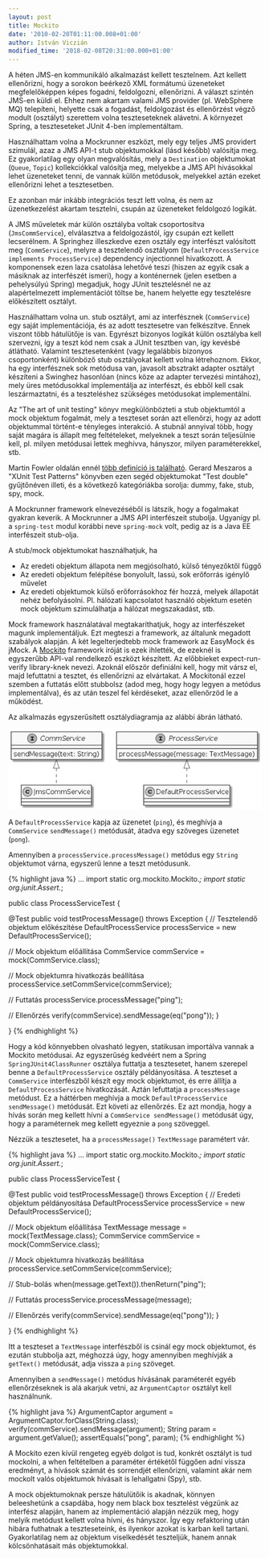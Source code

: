 ```yaml
---
layout: post
title: Mockito
date: '2010-02-20T01:11:00.008+01:00'
author: István Viczián
modified_time: '2018-02-08T20:31:00.000+01:00'
---
```


A héten JMS-en kommunikáló alkalmazást kellett tesztelnem. Azt kellett
ellenőrizni, hogy a sorokon beérkező XML formátumú üzeneteket
megfelelőképpen képes fogadni, feldolgozni, ellenőrizni. A választ
szintén JMS-en küldi el. Ehhez nem akartam valami JMS provider (pl.
WebSphere MQ) telepíteni, helyette csak a fogadást, feldolgozást és
ellenőrzést végző modult (osztályt) szerettem volna teszteseteknek
alávetni. A környezet Spring, a teszteseteket JUnit 4-ben
implementáltam.

Használhattam volna a Mockrunner eszközt, mely egy teljes JMS providert
szimulál, azaz a JMS API-t stub objektumokkal (lásd később) valósítja
meg. Ez gyakorlatilag egy olyan megvalósítás, mely a `Destination`
objektumokat (`Queue`, `Topic`) kollekciókkal valósítja meg, melyekbe a JMS API
hívásokkal lehet üzeneteket tenni, de vannak külön metódusok, melyekkel
aztán ezeket ellenőrizni lehet a tesztesetben.

Ez azonban már inkább integrációs teszt lett volna, és nem az
üzenetkezelést akartam tesztelni, csupán az üzeneteket feldolgozó
logikát.

A JMS műveletek már külön osztályba voltak csoportosítva
(`JmsCommService`), elválasztva a feldolgozástól, így csupán ezt kellett
lecserélnem. A Springhez illeszkedve ezen osztály egy interfészt
valósított meg (`CommService`), melyre a tesztelendő osztályom
(`DefaultProcessService implements ProcessService`) dependency
injectionnel hivatkozott. A komponensek ezen laza csatolása lehetővé
teszi (hiszen az egyik csak a másiknak az interfészét ismeri), hogy a
konténernek (jelen esetben a pehelysúlyú Spring) megadjuk, hogy JUnit
tesztelésnél ne az alapértelmezett implementációt töltse be, hanem
helyette egy tesztelésre előkészített osztályt.

Használhattam volna un. stub osztályt, ami az interfésznek (`CommService`)
egy saját implementációja, és az adott tesztesetre van felkészítve.
Ennek viszont több hátulütője is van. Egyrészt bizonyos logikát külön
osztályba kell szervezni, így a teszt kód nem csak a JUnit tesztben van,
így kevésbé átlátható. Valamint tesztesetenként (vagy legalábbis
bizonyos csoportonként) különböző stub osztályokat kellett volna
létrehoznom. Ekkor, ha egy interfésznek sok metódusa van, javasolt
absztrakt adapter osztályt készíteni a Swinghez hasonlóan (nincs köze
az adapter tervezési mintához), mely üres metódusokkal implementálja az
interfészt, és ebből kell csak leszármaztatni, és a teszteléshez
szükséges metódusokat implementálni.

Az "The art of unit testing" könyv megkülönbözteti a stub objektumtól a
mock objektum fogalmát, mely a teszteset során azt ellenőrzi, hogy az
adott objektummal történt-e tényleges interakció. A stubnál annyival
több, hogy saját magára is állapít meg feltételeket, melyeknek a teszt
során teljesülnie kell, pl. milyen metódusai lettek meghívva, hányszor,
milyen paraméterekkel, stb.

Martin Fowler oldalán ennél [több definíció is
található](http://www.martinfowler.com/bliki/TestDouble.html). Gerard
Meszaros a "XUnit Test Patterns" könyvben ezen segéd objektumokat "Test
double" gyűjtőnéven illeti, és a következő kategóriákba sorolja: dummy,
fake, stub, spy, mock.

A Mockrunner framework elnevezéséből is látszik, hogy a fogalmakat
gyakran keverik. A Mockrunner a JMS API interfészeit stubolja. Ugyanígy
pl. a `spring-test` modul korábbi neve `spring-mock` volt, pedig az is a
Java EE interfészeit stub-olja.

A stub/mock objektumokat használhatjuk, ha

-   Az eredeti objektum állapota nem megjósolható, külső tényezőktől
    függő
-   Az eredeti objektum felépítése bonyolult, lassú, sok erőforrás
    igénylő művelet
-   Az eredeti objektumok külső erőforrásokhoz fér hozzá, melyek
    állapotát nehéz befolyásolni. Pl. hálózati kapcsolatot használó
    objektum esetén mock objektum szimulálhatja a hálózat megszakadást,
    stb.

Mock framework használatával megtakaríthatjuk, hogy az interfészeket
magunk implementáljuk. Ezt megteszi a framework, az általunk megadott
szabályok alapján. A két legelterjedtebb mock framework az EasyMock és
jMock. A [Mockito](http://mockito.org/) framework íróját is ezek
ihlették, de ezeknél is egyszerűbb API-val rendelkező eszközt készített.
Az előbbieket expect-run-verify library-knek nevezi. Azoknál először
definiálni kell, hogy mit vársz el, majd lefuttatni a tesztet, és
ellenőrizni az elvártakat. A Mockitonál ezzel szemben a futtatás előtt
stubbolsz (adod meg, hogy hogy legyen a metódus implementálva), és az
után teszel fel kérdéseket, azaz ellenőrzöd le a működést.

Az alkalmazás egyszerűsített osztálydiagramja az alábbi ábrán látható.

![Osztálydiagram](/artifacts/posts/2010-02-20-mockito/mockito.png)

A `DefaultProcessService` kapja az üzenetet (`ping`), és meghívja a
`CommService` `sendMessage()` metódusát, átadva egy szöveges üzenetet
(`pong`).

Amennyiben a `processService.processMessage()` metódus egy `String` objektumot
várna, egyszerű lenne a teszt metódusunk.

{% highlight java %}
...
import static org.mockito.Mockito.*;
import static org.junit.Assert.*;

public class ProcessServiceTest {

@Test
public void testProcessMessage() throws Exception {
 // Tesztelendő objektum előkészítése
 DefaultProcessService processService = new DefaultProcessService();

 // Mock objektum előállítása
 CommService commService = mock(CommService.class);

 // Mock objektumra hivatkozás beállítása
 processService.setCommService(commService);

 // Futtatás
 processService.processMessage("ping");

 // Ellenőrzés
 verify(commService).sendMessage(eq("pong"));
}

}
{% endhighlight %}

Hogy a kód könnyebben olvasható legyen, statikusan importálva vannak a
Mockito metódusai. Az egyszerűség kedvéért nem a Spring
`SpringJUnit4ClassRunner` osztálya futtatja a tesztesetet, hanem szerepel
benne a `DefaultProcessService` osztály példányosítása. A teszteset a
`CommService` interfészből készít egy mock objektumot, és erre állítja a
`DefaultProcessService` hivatkozását. Aztán lefuttatja a `processMessage`
metódust. Ez a háttérben meghívja a mock `DefaultProcessService`
`sendMessage()` metódusát. Ezt követi az ellenőrzés. Ez azt mondja, hogy a
hívás során meg kellett hívni a `CommService sendMessage()` metódusát úgy,
hogy a paraméternek meg kellett egyeznie a `pong` szöveggel.

Nézzük a tesztesetet, ha a `processMessage()` `TextMessage` paramétert vár.

{% highlight java %}
...
import static org.mockito.Mockito.*;
import static org.junit.Assert.*;

public class ProcessServiceTest {

@Test
public void testProcessMessage() throws Exception {
 // Eredeti objektum példányosítása
 DefaultProcessService processService = new DefaultProcessService();

 // Mock objektum előállítása
 TextMessage message = mock(TextMessage.class);
 CommService commService = mock(CommService.class);

 // Mock objektumra hivatkozás beállítása
 processService.setCommService(commService);

 // Stub-bolás
 when(message.getText()).thenReturn("ping");

 // Futtatás
 processService.processMessage(message);

 // Ellenőrzés
 verify(commService).sendMessage(eq("pong"));
}

}
{% endhighlight %}

Itt a teszteset a `TextMessage` interfészből is csinál egy mock
objektumot, és ezután stubbolja azt, méghozzá úgy, hogy amennyiben
meghívják a `getText()` metódusát, adja vissza a `ping` szöveget.

Amennyiben a `sendMessage()` metódus hívásának paraméterét egyéb
ellenőrzéseknek is alá akarjuk vetni, az `ArgumentCaptor` osztályt kell
használnunk.

{% highlight java %}
ArgumentCaptor argument = ArgumentCaptor.forClass(String.class);
verify(commService).sendMessage(argument);
String param = argument.getValue();
assertEquals("pong", param);
{% endhighlight %}

A Mockito ezen kívül rengeteg egyéb dolgot is tud, konkrét osztályt is
tud mockolni, a when feltételben a paraméter értékétől függően adni
vissza eredményt, a hívások számát és sorrendjét ellenőrizni, valamint
akár nem mockolt valós objektumok hívásait is lehallgatni (Spy), stb.

A mock objektumoknak persze hátulütőik is akadnak, könnyen beleeshetünk
a csapdába, hogy nem black box tesztelést végzünk az interfész alapján,
hanem az implementáció alapján nézzük meg, hogy melyik metódust kellett
volna hívni, és hányszor. Így egy refaktoring után hibára futhatnak a
teszteseteink, és ilyenkor azokat is karban kell tartani. Gyakorlatilag
nem az objektum viselkedését teszteljük, hanem annak kölcsönhatásait más
objektumokkal.
